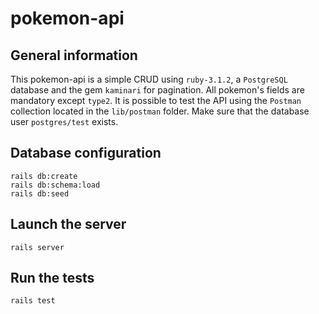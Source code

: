 # pokemon-api

## General information

This pokemon-api is a simple CRUD using `ruby-3.1.2`, a `PostgreSQL` database and the gem `kaminari` for pagination.
All pokemon's fields are mandatory except `type2`.
It is possible to test the API using the `Postman` collection located in the `lib/postman` folder.
Make sure that the database user `postgres/test` exists.

## Database configuration

`rails db:create` <br/>
`rails db:schema:load` <br/>
`rails db:seed` <br/>

## Launch the server

`rails server`

## Run the tests

`rails test`
